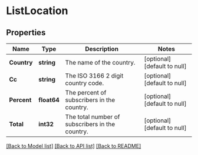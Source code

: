 # ListLocation

## Properties
Name | Type | Description | Notes
------------ | ------------- | ------------- | -------------
**Country** | **string** | The name of the country. | [optional] [default to null]
**Cc** | **string** | The ISO 3166 2 digit country code. | [optional] [default to null]
**Percent** | **float64** | The percent of subscribers in the country. | [optional] [default to null]
**Total** | **int32** | The total number of subscribers in the country. | [optional] [default to null]

[[Back to Model list]](../README.md#documentation-for-models) [[Back to API list]](../README.md#documentation-for-api-endpoints) [[Back to README]](../README.md)

